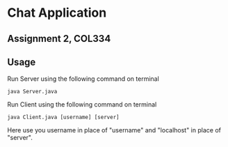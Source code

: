 # Chat Application
## Assignment 2, COL334


## Usage
Run Server using the following command on terminal 
```
java Server.java
```
Run Client using the following command on terminal 
```
java Client.java [username] [server]
```
Here use you username in place of "username" and "localhost" in place of "server".